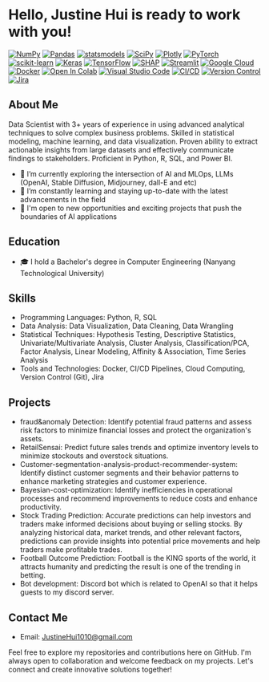 
# Hello, Justine Hui is ready to work with you!

<!-- # 💻 Tech Stack: -->
[![NumPy](https://img.shields.io/badge/NumPy-%23013243.svg?style=for-the-badge&logo=numpy&logoColor=white)](https://numpy.org/)
[![Pandas](https://img.shields.io/badge/Pandas-%23150458.svg?style=for-the-badge&logo=pandas&logoColor=white)](https://pandas.pydata.org/)
[![statsmodels](https://img.shields.io/badge/statsmodels-%23074175.svg?style=for-the-badge&logo=statsmodels&logoColor=white)](https://www.statsmodels.org/)
[![SciPy](https://img.shields.io/badge/SciPy-%230C55A5.svg?style=for-the-badge&logo=scipy&logoColor=white)](https://www.scipy.org/)
[![Plotly](https://img.shields.io/badge/Plotly-%233F4F75.svg?style=for-the-badge&logo=plotly&logoColor=white)](https://plotly.com/)
[![PyTorch](https://img.shields.io/badge/PyTorch-%23EE4C2C.svg?style=for-the-badge&logo=PyTorch&logoColor=white)](https://pytorch.org/)
[![scikit-learn](https://img.shields.io/badge/scikit--learn-%23F7931E.svg?style=for-the-badge&logo=scikit-learn&logoColor=white)](https://scikit-learn.org/)
[![Keras](https://img.shields.io/badge/Keras-%23D00000.svg?style=for-the-badge&logo=keras&logoColor=white)](https://keras.io/)
[![TensorFlow](https://img.shields.io/badge/TensorFlow-%23FF6F00.svg?style=for-the-badge&logo=TensorFlow&logoColor=white)](https://www.tensorflow.org/)
[![SHAP](https://img.shields.io/badge/SHAP-%23000000?style=for-the-badge&logo=shap&logoColor=white)](https://github.com/slundberg/shap)
[![Streamlit](https://img.shields.io/badge/%20-Streamlit-%2352D480?style=for-the-badge&logo=streamlit&logoColor=white)](https://streamlit.io/)
[![Google Cloud](https://img.shields.io/badge/Google%20Cloud-%234285F4.svg?style=for-the-badge&logo=google-cloud&logoColor=white)](https://cloud.google.com/)
[![Docker](https://img.shields.io/badge/docker-%230db7ed.svg?style=for-the-badge&logo=docker&logoColor=white)](https://www.docker.com/)
[![Open In Colab](https://img.shields.io/badge/%20Colab-%23F9AB00?style=for-the-badge&logo=google-colab&logoColor=white)](https://colab.research.google.com/)
[![Visual Studio Code](https://img.shields.io/badge/Visual%20Studio%20Code-%23007ACC?style=for-the-badge&logo=visual-studio-code&logoColor=white)](https://code.visualstudio.com/)
[![CI/CD](https://img.shields.io/badge/CI/CD-Pipelines-<COLOR>?style=for-the-badge)](https://github.com/features/actions)
[![Version Control](https://img.shields.io/badge/Version%20Control-Git-F05032?style=for-the-badge&logo=git&logoColor=white)](https://git-scm.com/)
[![Jira](https://img.shields.io/badge/Jira-%230A0C2E?style=for-the-badge&logo=jira&logoColor=white)](https://www.atlassian.com/software/jira)


## About Me
Data Scientist with 3+ years of experience in using advanced analytical techniques to solve complex business problems. Skilled in statistical modeling, machine learning, and data visualization. Proven ability to extract actionable insights from large datasets and effectively communicate findings to stakeholders. Proficient in Python, R, SQL, and Power BI.


- 🔭 I’m currently exploring the intersection of AI and MLOps, LLMs (OpenAI, Stable Diffusion, Midjourney, dall-E and etc)
- 🌱 I’m constantly learning and staying up-to-date with the latest advancements in the field
- 💼 I'm open to new opportunities and exciting projects that push the boundaries of AI applications

## Education
- 🎓 I hold a Bachelor's degree in Computer Engineering (Nanyang Technological University)

## Skills
- Programming Languages: Python, R, SQL
- Data Analysis: Data Visualization, Data Cleaning, Data Wrangling
- Statistical Techniques: Hypothesis Testing, Descriptive Statistics, Univariate/Multivariate Analysis, Cluster Analysis, Classification/PCA, Factor Analysis, Linear Modeling, Affinity & Association, Time Series Analysis
- Tools and Technologies: Docker, CI/CD Pipelines, Cloud Computing, Version Control (Git), Jira


## Projects
- fraud&anomaly Detection: Identify potential fraud patterns and assess risk factors to minimize financial losses and protect the organization's assets.
- RetailSensai:  Predict future sales trends and optimize inventory levels to minimize stockouts and overstock situations.
- Customer-segmentation-analysis-product-recommender-system:  Identify distinct customer segments and their behavior patterns to enhance marketing strategies and customer experience.
- Bayesian-cost-optimization:  Identify inefficiencies in operational processes and recommend improvements to reduce costs and enhance productivity.
- Stock Trading Prediction: Accurate predictions can help investors and traders make informed decisions about buying or selling stocks. By analyzing historical data, market trends, and other relevant factors, predictions can provide insights into potential price movements and help traders make profitable trades.
- Football Outcome Prediction: Football is the KING sports of the world, it attracts humanity and predicting the result is one of the trending in betting.
- Bot development: Discord bot which is related to OpenAI so that it helps guests to my discord server.


## Contact Me
- Email: [JustineHui1010@gmail.com](JustineHui1010@gmail.com)

Feel free to explore my repositories and contributions here on GitHub. I'm always open to collaboration and welcome feedback on my projects. Let's connect and create innovative solutions together!

